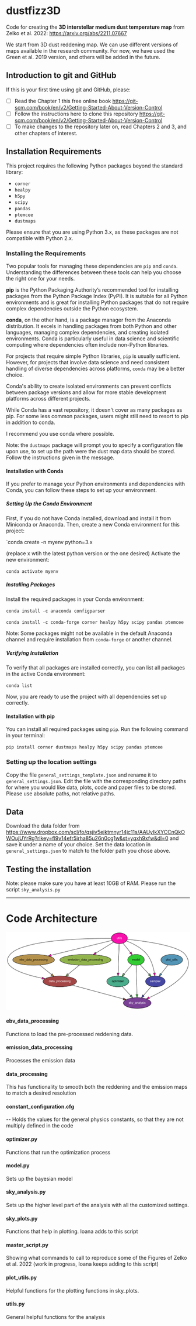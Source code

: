 # dustfizz3D


Code for creating the **3D  interstellar medium dust temperature map** from Zelko et al. 2022: https://arxiv.org/abs/2211.07667


We start from 3D dust reddening map. We can use different versions of maps available in the research community. For now, we have used the Green et al. 2019 version, and others will be added in the future.

## Introduction to git and GitHub

If this is your first time using git and GitHub, please:
- [ ] Read the Chapter 1 this free online book https://git-scm.com/book/en/v2/Getting-Started-About-Version-Control
- [ ] Follow the instructions here to clone this repository https://git-scm.com/book/en/v2/Getting-Started-About-Version-Control
- [ ] To make changes to the repository later on, read Chapters 2 and 3, and other chapters of interest.
## Installation Requirements

This project requires the following Python packages beyond the standard library:

- `corner`
- `healpy`
- `h5py`
- `scipy`
- `pandas`
- `ptemcee`
- `dustmaps`

Please ensure that you are using Python 3.x, as these packages are not compatible with Python 2.x.

### Installing the Requirements
Two popular tools for managing these dependencies are `pip` and `conda`. Understanding the differences between these tools can help you choose the right one for your needs.

**pip** is the Python Packaging Authority’s recommended tool for installing packages from the Python Package Index (PyPI). It is suitable for all Python environments and is great for installing Python packages that do not require complex dependencies outside the Python ecosystem.

**conda**, on the other hand, is a package manager from the Anaconda distribution. It excels in handling packages from both Python and other languages, managing complex dependencies, and creating isolated environments. Conda is particularly useful in data science and scientific computing where dependencies often include non-Python libraries.

For projects that require simple Python libraries, `pip` is usually sufficient. However, for projects that involve data science and need consistent handling of diverse dependencies across platforms, `conda` may be a better choice.

Conda's ability to create isolated environments can prevent conflicts between package versions and allow for more stable development platforms across different projects.

While Conda has a vast repository, it doesn't cover as many packages as pip. For some less common packages, users might still need to resort to pip in addition to conda.

I recommend you use conda where possible.

Note: the `dustmaps` package will prompt you to specify a configuration file upon use, to set up the path were the dust map data should be stored. Follow the instructions given in the message.
#### Installation with Conda

If you prefer to manage your Python environments and dependencies with Conda, you can follow these steps to set up your environment.

##### Setting Up the Conda Environment

First, if you do not have Conda installed, download and install it from Miniconda or Anaconda. Then, create a new Conda environment for this project:


`conda create -n myenv python=3.x

(replace x wtih the latest python version or the one desired)
Activate the new environment:

`conda activate myenv`

##### Installing Packages

Install the required packages in your Conda environment:

`conda install -c anaconda configparser` 

`conda install -c conda-forge corner healpy h5py scipy pandas ptemcee`

Note: Some packages might not be available in the default Anaconda channel and require installation from `conda-forge` or another channel.

##### Verifying Installation

To verify that all packages are installed correctly, you can list all packages in the active Conda environment:

`conda list`

Now, you are ready to use the project with all dependencies set up correctly.

#### Installation with pip
You can install all required packages using `pip`. Run the following command in your terminal:

`pip install corner dustmaps healpy h5py scipy pandas ptemcee`


### Setting up the location settings
Copy the file `general_settings_template.json` and rename it to `general_settings.json`.
Edit the file with the corresponding directory paths for where you would like data, plots, code and paper files to be stored. Please use absolute paths, not relative paths.


## Data


Download the data folder from https://www.dropbox.com/scl/fo/qsjiv5ejktmnyr14jc11s/AAUyIkXYCCnQkOWOujUYrRg?rlkey=fl9v14efr5irha85u26n0cg1w&st=yqxh9xfw&dl=0
and save it under a name of your choice.
Set the data location in `general_settings.json` to match to the folder path you chose above.


## Testing the installation


Note: please make sure you have at least 10GB of RAM.
Please run the script 
`sky_analysis.py`



-------------------------------



# Code Architecture


![Core architecture](sky_analysis_level_0_simple.svg)
#### ebv_data_processing
Functions to load the pre-processed reddening data. 

#### emission_data_processing
Processes the emission data

#### data_processing
This has functionality to smooth both the reddening and the emission maps to match a desired  resolution

#### constant_configuration.cfg 
-- Holds the values for the general physics constants, so that they are not multiply defined in the code

#### optimizer.py

Functions that run the optimization process
#### model.py

Sets up the bayesian model
#### sky_analysis.py

Sets up the higher level part of the analysis with all the customized settings.
#### sky_plots.py

Functions that help in plotting. Ioana adds to this script
#### master_script.py

Showing what commands to call to reproduce some of the Figures of Zelko et al. 2022
(work in progress, Ioana keeps adding to this script)
#### plot_utils.py

Helpful functions for the plotting functions in sky_plots.

#### utils.py

General helpful functions for the analysis
